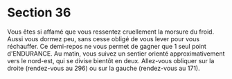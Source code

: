 # Section 36

Vous êtes si affamé que vous ressentez cruellement la morsure 
du froid. Aussi vous dormez peu, sans cesse obligé de vous lever 
pour vous réchauffer. Ce demi-repos ne vous permet de gagner 
que 1 seul point d'ENDURANCE. Au matin, vous suivez un 
sentier orienté approximativement vers le nord-est, qui se divise 
bientôt en deux. Allez-vous obliquer sur la droite (rendez-vous 
au 296) ou sur la gauche (rendez-vous au 171).